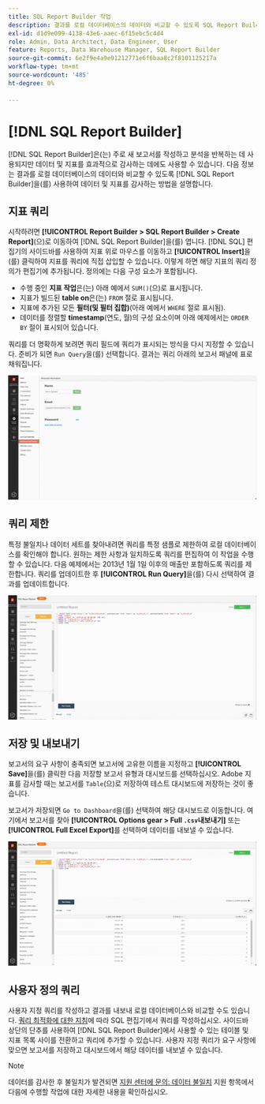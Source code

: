 ```yaml
---
title: SQL Report Builder 작업
description: 결과를 로컬 데이터베이스의 데이터와 비교할 수 있도록 SQL Report Builder을 사용하여 데이터 및 지표를 감사하는 방법을 알아봅니다.
exl-id: d1d9e099-4138-43e6-aaec-6f15ebc5c4d4
role: Admin, Data Architect, Data Engineer, User
feature: Reports, Data Warehouse Manager, SQL Report Builder
source-git-commit: 6e2f9e4a9e91212771e6f6baa8c2f8101125217a
workflow-type: tm+mt
source-wordcount: '485'
ht-degree: 0%

---
```


# [!DNL SQL Report Builder]

[!DNL SQL Report Builder]은(는) 주로 새 보고서를 작성하고 분석을 반복하는 데 사용되지만 데이터 및 지표를 효과적으로 감사하는 데에도 사용할 수 있습니다. 다음 정보는 결과를 로컬 데이터베이스의 데이터와 비교할 수 있도록 [!DNL SQL Report Builder]을(를) 사용하여 데이터 및 지표를 감사하는 방법을 설명합니다.

## 지표 쿼리

시작하려면 **[!UICONTROL Report Builder > SQL Report Builder > Create Report]**(으)로 이동하여 [!DNL SQL Report Builder]을(를) 엽니다. [!DNL SQL] 편집기의 사이드바를 사용하여 지표 위로 마우스를 이동하고 **[!UICONTROL Insert]**&#x200B;을(를) 클릭하여 지표를 쿼리에 직접 삽입할 수 있습니다. 이렇게 하면 해당 지표의 쿼리 정의가 편집기에 추가됩니다. 정의에는 다음 구성 요소가 포함됩니다.

- 수행 중인 **지표 작업**&#x200B;은(는) 아래 예에서 `SUM()`(으)로 표시됩니다.
- 지표가 빌드된 **table on**&#x200B;은(는) `FROM` 절로 표시됩니다.
- 지표에 추가된 모든 **필터(및 필터 집합)**(아래 예에서 `WHERE` 절로 표시됨).
- 데이터를 정렬할 **timestamp**(연도, 월)의 구성 요소이며 아래 예제에서는 `ORDER BY` 절이 표시되어 있습니다.

쿼리를 더 명확하게 보려면 쿼리 필드에 쿼리가 표시되는 방식을 다시 지정할 수 있습니다. 준비가 되면 `Run Query`을(를) 선택합니다. 결과는 쿼리 아래의 보고서 패널에 표로 채워집니다.

![](../../assets/run-query-results.gif)

## 쿼리 제한

특정 불일치나 데이터 세트를 찾아내려면 쿼리를 특정 샘플로 제한하여 로컬 데이터베이스를 확인해야 합니다. 원하는 제한 사항과 일치하도록 쿼리를 편집하여 이 작업을 수행할 수 있습니다. 다음 예제에서는 2013년 1월 1일 이후의 매출만 포함하도록 쿼리를 제한합니다. 쿼리를 업데이트한 후 **[!UICONTROL Run Query]**&#x200B;을(를) 다시 선택하여 결과를 업데이트합니다.

![](../../assets/restricting-query.gif)

## 저장 및 내보내기

보고서의 요구 사항이 충족되면 보고서에 고유한 이름을 지정하고 **[!UICONTROL Save]**&#x200B;을(를) 클릭한 다음 저장할 보고서 유형과 대시보드를 선택하십시오. Adobe 지표를 감사할 때는 보고서를 `Table`(으)로 저장하여 테스트 대시보드에 저장하는 것이 좋습니다.

보고서가 저장되면 `Go to Dashboard`을(를) 선택하여 해당 대시보드로 이동합니다. 여기에서 보고서를 찾아 **[!UICONTROL Options gear > Full `.csv`내보내기]** 또는 **[!UICONTROL Full Excel Export]**&#x200B;를 선택하여 데이터를 내보낼 수 있습니다.

![](../../assets/export-dboard-data.gif)

## 사용자 정의 쿼리

사용자 지정 쿼리를 작성하고 결과를 내보내 로컬 데이터베이스와 비교할 수도 있습니다. [쿼리 최적화에 대한 지침](../../best-practices/optimizing-your-sql-queries.md)에 따라 SQL 편집기에서 쿼리를 작성하십시오. 사이드바 상단의 단추를 사용하여 [!DNL SQL Report Builder]에서 사용할 수 있는 테이블 및 지표 목록 사이를 전환하고 쿼리에 추가할 수 있습니다. 사용자 지정 쿼리가 요구 사항에 맞으면 보고서를 저장하고 대시보드에서 해당 데이터를 내보낼 수 있습니다.

>[!NOTE]
>
>데이터를 감사한 후 불일치가 발견되면 [지원 센터에 문의: 데이터 불일치](https://experienceleague.adobe.com/docs/commerce-knowledge-base/kb/troubleshooting/miscellaneous/mbi-data-discrepancies.html) 지원 항목에서 다음에 수행할 작업에 대한 자세한 내용을 확인하십시오.
